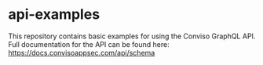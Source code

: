 # api-examples
This repository contains basic examples for using the Conviso GraphQL API. Full documentation for the API can be found here: https://docs.convisoappsec.com/api/schema
